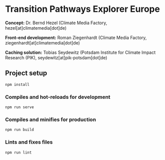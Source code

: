 # Transition Pathways Explorer Europe

**Concept:**
Dr. Bernd Hezel (Climate Media Factory, hezel[at]climatemedia[dot]de)

**Front-end development:**
Roman Ziegenhardt (Climate Media Factory, ziegenhardt[at]climatemedia[dot]de)

**Caching solution:**
Tobias Seydewitz (Potsdam Institute for Climate Impact Research (PIK), seydewitz[at]pik-potsdam[dot]de)


## Project setup
```
npm install
```

### Compiles and hot-reloads for development
```
npm run serve
```

### Compiles and minifies for production
```
npm run build
```

### Lints and fixes files
```
npm run lint
```
